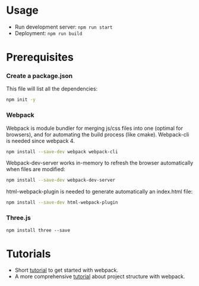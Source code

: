 # Usage
- Run development server: `npm run start`
- Deployment: `npm run build`


# Prerequisites
### Create a package.json
This file will list all the dependencies:

```bash
npm init -y
```

### Webpack
Webpack is module bundler for merging js/css files into one (optimal for browsers), and for automating the build process (like cmake). Webpack-cli is needed since webpack 4.

```bash
npm install --save-dev webpack webpack-cli
```

Webpack-dev-server works in-memory to refresh the browser automatically when files are modified:

```bash
npm install --save-dev webpack-dev-server
```

html-webpack-plugin is needed to generate automatically an index.html file:

```bash
npm install --save-dev html-webpack-plugin
```

### Three.js
```
npm install three --save
```


# Tutorials
- Short [tutorial][1] to get started with webpack.
- A more comprehensive [tutorial][2] about project structure with webpack.

[1]: https://medium.com/@yakubova92/intro-to-webpack-46e8862d6627
[2]: https://hackernoon.com/webpack-the-basics-2712a7ad640b
